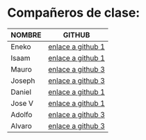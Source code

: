 # Compañeros de clase:

|        NOMBRE          |                     GITHUB                        |
|------------------------|---------------------------------------------------|
| Eneko                  | [enlace a github 1](http://github.com/enekid)     |
| Isaam                  | [enlace a github 1](http://github.com/issam49)    |
| Mauro                  | [enlace a github 3](http://github.com/mauroperna) |
| Joseph                 | [enlace a github 3](http://github.com/jossjack)   |
| Daniel                 | [enlace a github 1](http://github.com/dmolinac)   |
| Jose V                 | [enlace a github 1](http://github.com/joseteellan)|
| Adolfo                 | [enlace a github 3](http://github.com/binomi0)    |
| Alvaro                 | [enlace a github 3](http://github.com/alvaros97)  |
